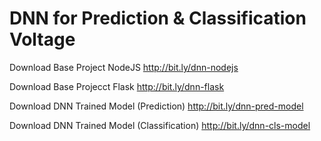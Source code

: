 # DNN for Prediction & Classification Voltage 

Download Base Project NodeJS
http://bit.ly/dnn-nodejs

Download Base Projecct Flask
http://bit.ly/dnn-flask

Download DNN Trained Model (Prediction)
http://bit.ly/dnn-pred-model

Download DNN Trained Model (Classification)
http://bit.ly/dnn-cls-model
